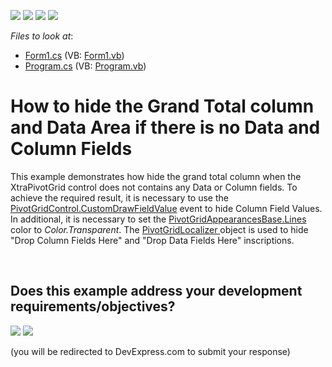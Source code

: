 <!-- default badges list -->
![](https://img.shields.io/endpoint?url=https://codecentral.devexpress.com/api/v1/VersionRange/128582066/10.1.6%2B)
[![](https://img.shields.io/badge/Open_in_DevExpress_Support_Center-FF7200?style=flat-square&logo=DevExpress&logoColor=white)](https://supportcenter.devexpress.com/ticket/details/E2514)
[![](https://img.shields.io/badge/📖_How_to_use_DevExpress_Examples-e9f6fc?style=flat-square)](https://docs.devexpress.com/GeneralInformation/403183)
[![](https://img.shields.io/badge/💬_Leave_Feedback-feecdd?style=flat-square)](#does-this-example-address-your-development-requirementsobjectives)
<!-- default badges end -->
<!-- default file list -->
*Files to look at*:

* [Form1.cs](./CS/WindowsApplication34/Form1.cs) (VB: [Form1.vb](./VB/WindowsApplication34/Form1.vb))
* [Program.cs](./CS/WindowsApplication34/Program.cs) (VB: [Program.vb](./VB/WindowsApplication34/Program.vb))
<!-- default file list end -->
# How to hide the Grand Total column and Data Area if there is no Data and Column Fields


<p>This example demonstrates how hide the grand total column when the XtraPivotGrid control does not contains any Data or Column fields. To achieve the required result, it is necessary to use the <a href="http://documentation.devexpress.com/#WindowsForms/DevExpressXtraPivotGridPivotGridControl_CustomDrawFieldValuetopic">PivotGridControl.CustomDrawFieldValue</a> event to hide Column Field Values. In additional, it is necessary to set the <a href="http://documentation.devexpress.com/#WindowsForms/DevExpressXtraPivotGridPivotGridAppearancesBase_Linestopic">PivotGridAppearancesBase.Lines</a> color to <i>Color.Transparent</i>. The <a href="http://documentation.devexpress.com/#CoreLibraries/DevExpressXtraPivotGridLocalizationPivotGridLocalizerMembersTopicAll">PivotGridLocalizer </a> object is used to  hide "Drop Column Fields Here" and "Drop Data Fields Here"  inscriptions.</p>

<br/>


<!-- feedback -->
## Does this example address your development requirements/objectives?

[<img src="https://www.devexpress.com/support/examples/i/yes-button.svg"/>](https://www.devexpress.com/support/examples/survey.xml?utm_source=github&utm_campaign=winforms-pivot-grid-hide-the-grand-total-column-and-text-labels&~~~was_helpful=yes) [<img src="https://www.devexpress.com/support/examples/i/no-button.svg"/>](https://www.devexpress.com/support/examples/survey.xml?utm_source=github&utm_campaign=winforms-pivot-grid-hide-the-grand-total-column-and-text-labels&~~~was_helpful=no)

(you will be redirected to DevExpress.com to submit your response)
<!-- feedback end -->
